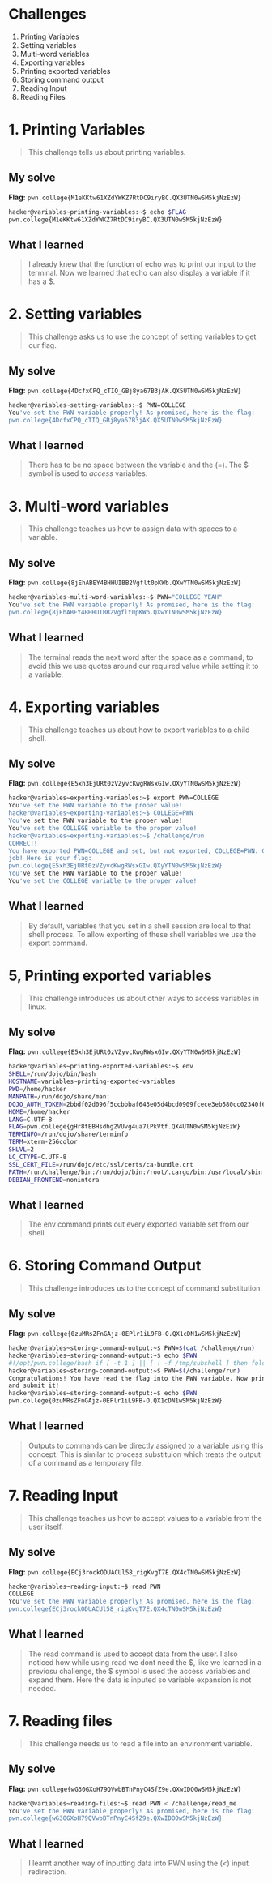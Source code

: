 # Challenges
1. Printing Variables
2. Setting variables
3. Multi-word variables
4. Exporting variables
5. Printing exported variables
6. Storing command output
7. Reading Input
9. Reading Files 


# 1. Printing Variables
> This challenge tells us about printing variables. 

## My solve
**Flag:** `pwn.college{M1eKKtw61XZdYWKZ7RtDC9iryBC.QX3UTN0wSM5kjNzEzW}`


```bash
hacker@variables~printing-variables:~$ echo $FLAG
pwn.college{M1eKKtw61XZdYWKZ7RtDC9iryBC.QX3UTN0wSM5kjNzEzW}
```

## What I learned
> I already knew that the function of echo was to print our input to the terminal. Now we learned that echo can also display a variable if it has a $.

# 2. Setting variables 
> This challenge asks us to use the concept of setting variables to get our flag.

## My solve
**Flag:** `pwn.college{4DcfxCPQ_cTIQ_GBj8ya67B3jAK.QX5UTN0wSM5kjNzEzW}`


```bash
hacker@variables~setting-variables:~$ PWN=COLLEGE
You've set the PWN variable properly! As promised, here is the flag:
pwn.college{4DcfxCPQ_cTIQ_GBj8ya67B3jAK.QX5UTN0wSM5kjNzEzW}

```

## What I learned
> There has to be no space between the variable and the (=). The $ symbol is used to *access* variables.

# 3. Multi-word variables 
> This challenge teaches us how to assign data with spaces to a variable.

## My solve
**Flag:** `pwn.college{8jEhABEY4BHHUIBB2Vgflt0pKWb.QXwYTN0wSM5kjNzEzW}`


```bash
hacker@variables~multi-word-variables:~$ PWN="COLLEGE YEAH"
You've set the PWN variable properly! As promised, here is the flag:
pwn.college{8jEhABEY4BHHUIBB2Vgflt0pKWb.QXwYTN0wSM5kjNzEzW}

```

## What I learned
> The terminal reads the next word after the space as a command, to avoid this we use quotes around our required value while setting it to a variable.

# 4. Exporting variables 
> This challenge teaches us about how to export variables to a child shell. 

## My solve
**Flag:** `pwn.college{E5xh3EjURt0zVZyvcKwgRWsxGIw.QXyYTN0wSM5kjNzEzW}`


```bash
hacker@variables~exporting-variables:~$ export PWN=COLLEGE
You've set the PWN variable to the proper value!
hacker@variables~exporting-variables:~$ COLLEGE=PWN
You've set the PWN variable to the proper value!
You've set the COLLEGE variable to the proper value!
hacker@variables~exporting-variables:~$ /challenge/run
CORRECT!
You have exported PWN=COLLEGE and set, but not exported, COLLEGE=PWN. Great 
job! Here is your flag:
pwn.college{E5xh3EjURt0zVZyvcKwgRWsxGIw.QXyYTN0wSM5kjNzEzW}
You've set the PWN variable to the proper value!
You've set the COLLEGE variable to the proper value!
```

## What I learned
> By default, variables that you set in a shell session are local to that shell process. To allow exporting of these shell variables we use the export command.

# 5, Printing exported variables
> This challenge introduces us about other ways to access variables in linux. 

## My solve
**Flag:** `pwn.college{E5xh3EjURt0zVZyvcKwgRWsxGIw.QXyYTN0wSM5kjNzEzW}`


```bash
hacker@variables~printing-exported-variables:~$ env
SHELL=/run/dojo/bin/bash
HOSTNAME=variables~printing-exported-variables
PWD=/home/hacker
MANPATH=/run/dojo/share/man:
DOJO_AUTH_TOKEN=2bbdf02d096f5ccbbbaf643e05d4bcd0909fcece3eb580cc02340f6df4abde84
HOME=/home/hacker
LANG=C.UTF-8
FLAG=pwn.college{gHr8tEBHsdhg2VUvg4ua7lPkVtf.QX4UTN0wSM5kjNzEzW}
TERMINFO=/run/dojo/share/terminfo
TERM=xterm-256color
SHLVL=2
LC_CTYPE=C.UTF-8
SSL_CERT_FILE=/run/dojo/etc/ssl/certs/ca-bundle.crt
PATH=/run/challenge/bin:/run/dojo/bin:/root/.cargo/bin:/usr/local/sbin:/usr/local/bin:/usr/sbin:/usr/bin:/sbin:/bin
DEBIAN_FRONTEND=nonintera
```

## What I learned
> The env command prints out every exported variable set from our shell. 

# 6. Storing Command Output 
> This challenge introduces us to the concept of command substitution.

## My solve
**Flag:** `pwn.college{0zuMRsZFnGAjz-0EPlr1iL9FB-O.QX1cDN1wSM5kjNzEzW}`


```bash
hacker@variables~storing-command-output:~$ PWN=$(cat /challenge/run)
hacker@variables~storing-command-output:~$ echo $PWN
#!/opt/pwn.college/bash if [ -t 1 ] || [ ! -f /tmp/subshell ] then fold -s >&2 <<< "You are not running me via Command Substitution! Please make sure to run me with command substitution." exit 1 elif [ ! -f /tmp/dstvar ] then fold -s >&2 <<< 'You do not appear to be reading into a variable... Make sure to read me into a variable, e.g.:' echo ' VAR_NAME=$(/challenge/run)' >&2 exit 2 fi [ -f /tmp/dstvar ] && read DSTVAR < /tmp/dstvar if [ "$DSTVAR" != "PWN" ] then fold -s >&2 <<< "You are reading into the $DSTVAR variable, but you should read into the PWN variable. I am redacting the flag!" echo "pwn.college{REDACTED}" exit 3 fi fold -s >&2 <<< "Congratulations! You have read the flag into the PWN variable. Now print it out and submit it!" cat /flag
hacker@variables~storing-command-output:~$ PWN=$(/challenge/run)
Congratulations! You have read the flag into the PWN variable. Now print it out 
and submit it!
hacker@variables~storing-command-output:~$ echo $PWN
pwn.college{0zuMRsZFnGAjz-0EPlr1iL9FB-O.QX1cDN1wSM5kjNzEzW}
```

## What I learned
> Outputs to commands can be directly assigned to a variable using this concept. This is similar to process substituion which treats the output of a command as a temporary file.

# 7. Reading Input 
> This challenge teaches us how to accept values to a variable from the user itself. 

## My solve
**Flag:** `pwn.college{ECj3rockODUACUl58_rigKvgT7E.QX4cTN0wSM5kjNzEzW}`


```bash
hacker@variables~reading-input:~$ read PWN
COLLEGE
You've set the PWN variable properly! As promised, here is the flag:
pwn.college{ECj3rockODUACUl58_rigKvgT7E.QX4cTN0wSM5kjNzEzW}
```

## What I learned
> The read command is used to accept data from the user. I also noticed how while using read we dont need the $, like we learned in a previosu challenge, the $ symbol is used the access variables and expand them. Here the data is inputed so variable expansion is not needed. 

# 7. Reading files
> This challenge needs us to read a file into an environment variable.  

## My solve
**Flag:** `pwn.college{wG30GXoH79QVwbBTnPnyC4SfZ9e.QXwIDO0wSM5kjNzEzW}`


```bash
hacker@variables~reading-files:~$ read PWN < /challenge/read_me
You've set the PWN variable properly! As promised, here is the flag:
pwn.college{wG30GXoH79QVwbBTnPnyC4SfZ9e.QXwIDO0wSM5kjNzEzW}
```

## What I learned
> I learnt another way of inputting data into PWN using the (<) input redirection. 

 
